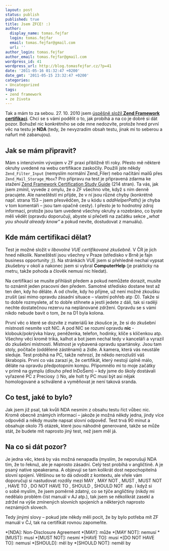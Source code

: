 ```yaml
---
layout: post
status: publish
published: true
title: Jsem ZFCE! :)
author:
  display_name: tomas.fejfar
  login: tomas.fejfar
  email: tomas.fejfar@gmail.com
  url: ''
author_login: tomas.fejfar
author_email: tomas.fejfar@gmail.com
wordpress_id: 41
wordpress_url: http://blog.tomasfejfar.cz/?p=41
date: '2011-05-16 01:32:47 +0200'
date_gmt: '2011-05-15 23:32:47 +0200'
categories:
- Uncategorized
tags:
- zend framework
- ze života
---
```


Tak a mám to za sebou. 27. 10. 2010 jsem <a href="http://www.zend.com/en/yellow-pages#show-ClientCandidateID=ZEND015517" target="_blank">úspěšně složil <strong>Zend Framework certifikaci</strong></a>. Chci se s vámi podělit o to, jak probíhá a na co je dobré si dát pozor. Bohužel nic konkrétního se ode mne nedozvíte, protože hned první věc na testu je <strong>NDA </strong>(tedy, že nevyzradím obsah testu, jinak mi to seberou a nafurt mě zabanujou).

## Jak se mám připravit?

Mám s intenzivním vývojem v ZF praxi přibližně tři roky. Přesto mě některé okruhy uvedené na webu certifikace zaskočily. Použili jste někdy `Zend_Filter_Input` (nemyslím normální Zend_Filer) nebo načítání mailů přes `Zend_Mail_Storage_Mbox`? Pro přípravu na test je připravená zdarma ke stažení <a href="http://downloads.zend.com/framework/generic/ZFC_Study_Guide_v1.pdf" target="_blank">Zend Framework Certification Study Guide</a> (214 stran). Ta vás, jak jsem zmínil, vyvede z omylu, že o ZF všechno víte, když s ním denně pracujete. Ale naneštěstí mi přijde, že v ní jsou různé chyby (konkrétně např. strana 153 – jsem přesvědčen, že u kódu s <em>addHelperPath()</em> je chyba v tom komentáři – jsou tam opačně cesty). I přesto je to hodnotný zdroj informací, protože jsou tam uvedené všechny okruhy a rozebráno, co byste měli vědět (opravdu doporučuji, abyste si přečetli na začátku sekce<em> „what you should already know“ </em>a pokud nevíte, dostudovat z manuálu).

## Kde mám certifikaci dělat?

Test je možné složit v <em>libovolné VUE certifikované zkušebně</em>. V ČR je jich hned několik. Naneštěstí jsou všechny v Praze (středisko v Brně je fajn business opportunity ;)). Na stránkách VUE jsem si přehledně nechal vypsat zkušebny v okolí a nakonec jsem si vybral <strong>ComputerHelp </strong>(je prakticky na metru, takže pohoda a člověk nemusí nic hledat).


Na certifikaci se musíte přihlásit předem a pokud nemůžete dorazit, musíte to oznámit jeden pracovní den předem. Samotné středisko dostane test až ten den, kdy ho děláte. A od chvíle, kdy ho přijme, už není možné zkoušku zrušit (asi mimo opravdu zásadní situace – vlastní pohřeb atp :D). Takže si to dobře rozmyslete, ať to dobře stihnete a jestli jedete z dáli, tak si raději nechte dostatečnou rezervu na neplánované zdržení. Opravdu se s vámi nikdo nebude bavit o tom, že na D1 byla kolona.


První věc o které se dozvíte z materiálů ke zkoušce je, že si do zkušební místnosti nesmíte vzít NIC. A pod NIC se rozumí opravdu <strong>nic </strong>- klobouk/pokrývka hlavy, peněženka, telefon, hodinky, klíče s klíčenkou atp. Všechny věci kromě trika, kalhot a bot jsem nechal tedy v kanceláři a vyrazil do zkušební místnosti. Místnost je vybavená opravdu spartánsky. Jsou tam stoly, počítače (oddělené zástěnami) a židle. A kamera, která vás neustále sleduje. Test probíhá na PC, takže nehrozí, že někdo nerozluští váš škrabopis. První co vás zarazí je, že certifikát, který nestojí úplně málo, děláte na opravdu předpotopním kompu. Připomnělo mi to moje začátky v primě na gymplu (dlouho před InDoŠem) – kdy jsme do školy dostávali vyřazené PC z Preciosy :) No, ale holt ty PC musí být asi nějak homologované a schválené a vyměňovat je není taková sranda.

## Co test, jaké to bylo?

Jak jsem již psal, tak kvůli NDA nesmím z obsahu testu říct vůbec nic. Kromě obecně známých informací – jakože je možná někdy jedna, jindy více odpovědí a někdy musíte napsat slovní odpověď. Test trvá 90 minut a obsahuje okolo 75 otázek, které jsou náhodně generované, takže se může stát, že budete mít naprosto jiný test, než jsem měl já.

## Na co si dát pozor?

Je jedna věc, která by vás možná nenapadla (myslím, že neporušuji NDA tím, že to řeknu), ale je naprosto zásadní. Celý test probíhá v angličtině. A je psaný native speakerama. A objevují se tam kolikrát dost nepochopitelná slovní spojení. Většinou se to dá odvodit z kontextu, ale vřele vám doporučuji si nastudovat rozdíly mezi MAY , MAY NOT , MUST , MUST NOT , HAVE TO , DO NOT HAVE TO , SHOULD , SHOULD NOT   atp. I když si o sobě myslím, že jsem poměrně zdatný, co se týče angličtiny (nikdy mi nedělalo problém číst manuál v AJ atp.), tak jsem se několikrát zasekl a zdržel na výše zmínených slovních spojeních a některých naprosto neznámých slovech.


Tedy jinými slovy – pokud jste někdy měli pocit, že by bylo potřeba mít ZF manuál v ČJ, tak na certifikát rovnou zapomeňte.

*[NDA]: Non-Disclosure Agreement
*[MAY]: může
*[MAY NOT]: nemusí
*[MUST]: musí
*[MUST NOT]: nesmí
*[HAVE TO]: musí
*[DO NOT HAVE TO]: nemusí
*[SHOULD]: měl by
*[SHOULD NOT]: neměl by
